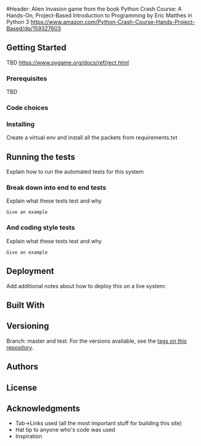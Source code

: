 #Header:
Alien Invasion game from the book Python Crash Course: A Hands-On, Project-Based Introduction to Programming by Eric Matthes in Python 3
https://www.amazon.com/Python-Crash-Course-Hands-Project-Based/dp/159327603

## Getting Started
TBD
https://www.pygame.org/docs/ref/rect.html

### Prerequisites

TBD

### Code choices



### Installing

Create a virtual env and install all the packets from requirements.txt

## Running the tests

Explain how to run the automated tests for this system

### Break down into end to end tests

Explain what these tests test and why

```
Give an example
```

### And coding style tests

Explain what these tests test and why

```
Give an example
```

## Deployment

Add additional notes about how to deploy this on a live system:


## Built With



## Versioning
Branch: master and test.
For the versions available, see the [tags on this repository](https://github.com/spawnmarvel/TSK_testit.tech). 

## Authors


## License


## Acknowledgments

* Tab->Links used (all the most important stuff for building this site)
* Hat tip to anyone who's code was used
* Inspiration








